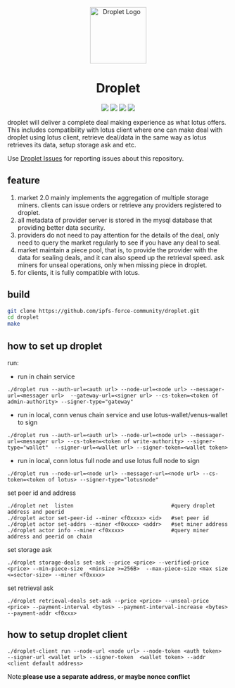 <p align="center">
  <a href="https://damocles.venus-fil.io/" title="Damocles Docs">
    <img src="https://user-images.githubusercontent.com/1591330/205581638-e2955fa7-0da4-42fa-82d0-debd00b3f368.png" alt="Droplet Logo" width="128" />
  </a>
</p>

<h1 align="center">Droplet</h1>

<p align="center">
 <a href="https://github.com/ipfs-force-community/droplet/actions"><img src="https://github.com/ipfs-force-community/droplet/actions/workflows/build_upload.yml/badge.svg"/></a>
 <a href="https://codecov.io/gh/ipfs-force-community/droplet"><img src="https://codecov.io/gh/ipfs-force-community/droplet/branch/master/graph/badge.svg?token=J5QWYWkgHT"/></a>
 <a href="https://goreportcard.com/report/github.com/ipfs-force-community/droplet"><img src="https://goreportcard.com/badge/github.com/ipfs-force-community/droplet"/></a>
 <a href="https://github.com/ipfs-force-community/droplet/tags"><img src="https://img.shields.io/github/v/tag/ipfs-force-community/droplet"/></a>
  <br>
</p>

droplet will deliver a complete deal making experience as what lotus offers. This includes compatibility with lotus client where one can make deal with droplet using lotus client, retrieve deal/data in the same way as lotus retrieves its data, setup storage ask and etc.

Use [Droplet Issues](https://github.com/ipfs-force-community/droplet/issues) for reporting issues about this repository.

## feature
1. market 2.0 mainly implements the aggregation of multiple storage miners. clients can issue orders or retrieve any providers registered to droplet. 
2. all metadata of provider server is stored in the mysql database that providing better data security.
3. providers do not need to pay attention for the details of the deal, only need to query the market regularly to see if you have any deal to seal. 
4. market maintain a piece pool, that is, to provide the provider with the data for sealing deals, and it can also speed up the retrieval speed. ask miners for unseal operations, only when missing piece in droplet.
5. for clients, it is fully compatible with lotus.


## build

```sh
git clone https://github.com/ipfs-force-community/droplet.git
cd droplet
make
```
## how to set up droplet

run:

- run in chain service
```shell script
./droplet run --auth-url=<auth url> --node-url=<node url> --messager-url=<messager url>  --gateway-url=<signer url> --cs-token=<token of admin-authority> --signer-type="gateway"
```

- run in local, conn venus chain service and use lotus-wallet/venus-wallet to sign 
```shell script
./droplet run --auth-url=<auth url> --node-url=<node url> --messager-url=<messager url> --cs-token=<token of write-authority> --signer-type="wallet"  --signer-url=<wallet url> --signer-token=<wallet token>
```

- run in local, conn lotus full node and use lotus full node to sign
```shell script
./droplet run --node-url=<node url> --messager-url=<node url> --cs-token=<token of lotus> --signer-type="lotusnode"
```

set peer id and address

```shell script
./droplet net  listen                               #query droplet address and peerid
./droplet actor set-peer-id --miner <f0xxxx> <id>   #set peer id
./droplet actor set-addrs --miner <f0xxxx> <addr>   #set miner address
./droplet actor info --miner <f0xxxx>               #query miner address and peerid on chain
```

set storage ask
```shell script
./droplet storage-deals set-ask --price <price> --verified-price <price> --min-piece-size  <minsize >=256B>  --max-piece-size <max size <=sector-size> --miner <f0xxxx>
```

set retrieval ask
```shell script
./droplet retrieval-deals set-ask --price <price> --unseal-price <price> --payment-interval <bytes> --payment-interval-increase <bytes> --payment-addr <f0xxx>
```

## how to setup droplet client

```shell script
./droplet-client run --node-url <node url> --node-token <auth token>  --signer-url <wallet url> --signer-token  <wallet token> --addr <client default address>
```
Note:**please use a separate address, or maybe nonce conflict**
